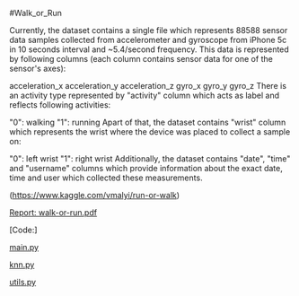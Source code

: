 #Walk_or_Run

Currently, the dataset contains a single file which represents 88588 sensor data samples collected from accelerometer and gyroscope from iPhone 5c in 10 seconds interval and ~5.4/second frequency. This data is represented by following columns (each column contains sensor data for one of the sensor's axes):

acceleration_x
acceleration_y
acceleration_z
gyro_x
gyro_y
gyro_z
There is an activity type represented by "activity" column which acts as label and reflects following activities:

"0": walking
"1": running
Apart of that, the dataset contains "wrist" column which represents the wrist where the device was placed to collect a sample on:

"0": left wrist
"1": right wrist
Additionally, the dataset contains "date", "time" and "username" columns which provide information about the exact date, time and user which collected these measurements.

(https://www.kaggle.com/vmalyi/run-or-walk)

[Report: walk-or-run.pdf](doc/Walk_or_Run.pdf)

[Code:]

[main.py](code/main.py)

[knn.py](code/knn.py)

[utils.py](code/utils.py)
